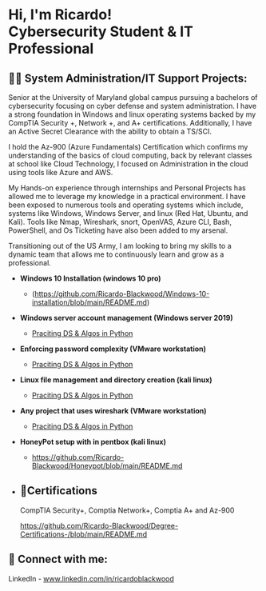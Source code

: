 <h1>Hi, I'm Ricardo! <br/><a >Cybersecurity Student</a> & <a > IT Professional</a> 
  
<h2>👨‍💻 System Administration/IT Support Projects:</h2>
Senior at the University of Maryland global campus pursuing a bachelors of cybersecurity focusing on cyber defense and system administration. I have a strong foundation in Windows and linux operating systems backed by my CompTIA Security +, Network +, and A+ certifications. Additionally, I have an Active Secret Clearance with the ability to obtain a TS/SCI. 

I hold the Az-900 (Azure Fundamentals) Certification which confirms my understanding of the basics of cloud computing, back by relevant classes at school like Cloud Technology, I focused on Administration in the cloud using tools like Azure and AWS.

My Hands-on experience through internships and Personal Projects has allowed me to leverage my knowledge in a practical environment. I have been exposed to numerous tools and operating systems which include, systems like Windows, Windows Server, and linux (Red Hat, Ubuntu, and Kali). Tools like Nmap, Wireshark, snort, OpenVAS, Azure CLI, Bash, PowerShell, and Os Ticketing have also been added to my arsenal. 

Transitioning out of the US Army, I am looking to bring my skills to a dynamic team that allows me to continuously learn and grow as a professional.


- <b>Windows 10 Installation (windows 10 pro)</b>
  - (https://github.com/Ricardo-Blackwood/Windows-10-installation/blob/main/README.md)
- <b>Windows server account management (Windows server 2019)</b>
  - [Praciting DS & Algos in Python](https://github.com/joshmadakor1/Algorithms-Practice)
 - <b>Enforcing password complexity (VMware workstation)</b>
   - [Praciting DS & Algos in Python](https://github.com/joshmadakor1/Algorithms-Practice)
- <b>Linux file management and directory creation (kali linux)</b>
  - [Praciting DS & Algos in Python](https://github.com/joshmadakor1/Algorithms-Practice)
- <b>Any project that uses wireshark (VMware workstation)</b>
   - [Praciting DS & Algos in Python](https://github.com/joshmadakor1/Algorithms-Practice)
- <b> HoneyPot setup with in pentbox (kali linux)</b>
  - https://github.com/Ricardo-Blackwood/Honeypot/blob/main/README.md

- <h2>📄Certifications</h2>
   CompTIA Security+, Comptia Network+, Comptia A+ and Az-900

   
   https://github.com/Ricardo-Blackwood/Degree-Certifications-/blob/main/README.md
  
<h2> 🤳 Connect with me:</h2>

LinkedIn - www.linkedin.com/in/ricardoblackwood

[linkedin]: www.linkedin.com/in/ricardoblackwood

<!--
**1RonanRB/RicardoBlackwood** is a ✨ _special_ ✨ repository because its `README.md` (this file) appears on your GitHub profile.


